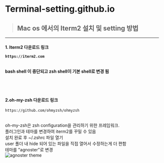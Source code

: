 # Terminal-setting.github.io

>## Mac os 에서의 Iterm2 설치 및 setting 방법
----------
<h4> 1. Iterm2 다운로드 링크

```
https://iterm2.com
```
<br> bash shell 이 중단되고 zsh shell이 기본 shell로 변경 됨

<br> <h4> 2.oh-my-zsh 다운로드 링크
----------
```
https://github.com/ohmyzsh/ohmyzsh
```
<br> oh-my-zsh은 zsh configuration을 관리하기 위한 프레임워크.
<br> 플러그인과 테마를 변경하여 iterm2를 꾸밀 수 있음
<br> 설치 완료 후  ~/.zshrc 파일 열기
<br> user 폴더 내 hide 되어 있는 파일을 직접 열어서 수정하는게 더 편함
<br> 테마를 "agnoster"로 변경
<br> ![agnoster theme](https://drive.google.com/file/d/1supawjVZQ-tITU0vtwDn5M1rMDou2PvO/view?usp=sharing)
<br>
<br>
<br>
<br>
<br>
<br>
<br>
<br>
<br>
